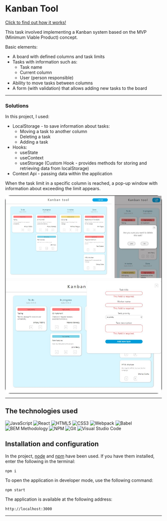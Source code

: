 # Kanban Tool

[Click to find out how it works!](https://sadkowa.github.io/KanbanTool/)

This task involved implementing a Kanban system based on the MVP (Minimum Viable Product) concept.

Basic elements:

- A board with defined columns and task limits
- Tasks with information such as:
    - Task name
    - Current column
    - User (person responsible)
- Ability to move tasks between columns
- A form (with validation) that allows adding new tasks to the board

---

### Solutions

In this project, I used:

- LocalStorage - to save information about tasks:
    - Moving a task to another column
    - Deleting a task
    - Adding a task
- Hooks:
    - useState
    - useContext
    - useStorage (Custom Hook - provides methods for storing and retrieving data from localStorage)
- Context Api - passing data within the application

When the task limit in a specific column is reached, a pop-up window with information about exceeding the limit appears.

<div style="display: flex; flex-wrap: wrap; gap: 10px; border:1px solid black; justify-content: space-between; border-radius:15px">
    <img style="width: 68%; height: auto" src="./src/assets/Capture - desktop.JPG"/>
    <img style="width: 30%; height: auto" src="./src/assets/Capture - mobile.JPG"/>
    <img style="width: 100%; height: auto" src="./src/assets/Capture - form.JPG"/>
</div>

---

## The technologies used

![JavaScript](https://img.shields.io/badge/JavaScript-323330?style=for-the-badge&logo=javascript&logoColor=F7DF1E)
![React](https://img.shields.io/badge/React-20232A?style=for-the-badge&logo=react&logoColor=61DAFB)
![HTML5](https://img.shields.io/badge/HTML5-E34F26?style=for-the-badge&logo=html5&logoColor=white)
![CSS3](https://img.shields.io/badge/CSS3-1572B6?style=for-the-badge&logo=css3&logoColor=white)
![Webpack](https://img.shields.io/badge/Webpack-8DD6F9?style=for-the-badge&logo=Webpack&logoColor=white)
![Babel](https://img.shields.io/badge/Babel-F9DC3E?style=for-the-badge&logo=babel&logoColor=white)
![BEM Methodology](https://img.shields.io/badge/BEM%20Methodology-29BDfD?style=for-the-badge&logo=BEM&logoColor=white)
![NPM](https://img.shields.io/badge/NPM-CB3837?style=for-the-badge&logo=npm&logoColor=white)
![Git](https://img.shields.io/badge/GIT-ADB188?style=for-the-badge&logo=git&logoColor=white)
![Visual Studio Code](https://img.shields.io/badge/-Visual%20Studio%20Code-0A1A2F?style=for-the-badge&logo=visual-studio-code&logoColor=007ACC)

## Installation and configuration

In the project, [node](https://nodejs.org/en/) and [npm](https://www.npmjs.com/) have been used. If you have them installed, enter the following in the terminal:

````
npm i
````

To open the application in developer mode, use the following command:

````
npm start
````


The application is available at the following address: 

````
http://localhost:3000
`````

---